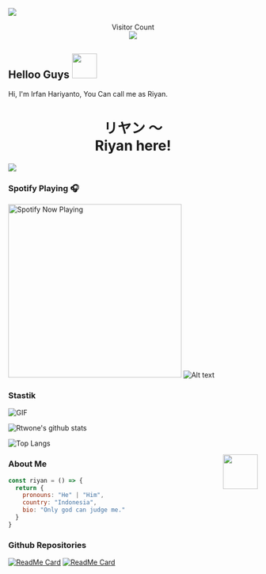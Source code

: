 <img align="center" height="auto"
src="https://cardivo.vercel.app/api?name=Irfan%20Hariyanto&description=Hi,%20i%27m%20a%20just%20newbie%20programer%20Nice%20to%20meet%20you%20👋&image=https://avatars.githubusercontent.com/u/78160909?s=400&u=acb8f5ca5c6f9a886400758a7e2eec42ca4fe91a&v=4&backgroundColor=%23ecf0f1&instagram=irfann._x&github=rtwone&pattern=leaf&colorPattern=%23eaeaea"/>

<p align="center"> 
  Visitor Count<br>
  <img src="https://profile-counter.glitch.me/rtwone/count.svg" />
</p>

## Helloo Guys <img src="https://media.giphy.com/media/VgCDAzcKvsR6OM0uWg/giphy.gif" width="50">
Hi, I'm Irfan Hariyanto, You Can call me as Riyan.
<br>
<h1 align="center">リヤン 〜<br>Riyan here!</h1>
<img align="center" height="auto" src="https://avatars.githubusercontent.com/u/78160909?s=400&u=acb8f5ca5c6f9a886400758a7e2eec42ca4fe91a"/>

### Spotify Playing 🎧

[<img src="https://spotify-rtwone.vercel.app/api/spotify-playing" alt="Spotify Now Playing" width="350" />](https://open.spotify.com/user/31peidtjmv4itssgg5awhg24mxoe?si=yvKmz8vFQY2YQZOz5PEbPg&utm_source=copy-link)
![Alt text](https://spotify-recently-played-readme.vercel.app/api?user=31peidtjmv4itssgg5awhg24mxoe)

### Stastik
<img align="center" fit="fill" alt="GIF" src="https://media.giphy.com/media/836HiJc7pgzy8iNXCn/giphy.gif" />

![Rtwone's github stats](https://github-readme-stats.vercel.app/api?username=rtwone&show_icons=true&theme=radical)

![Top Langs](https://github-readme-stats.vercel.app/api/top-langs/?username=rtwone&show_icons=true&layout=compact&theme=radical)

<img align='right' src="https://media.giphy.com/media/M9gbBd9nbDrOTu1Mqx/giphy.gif" width="70">

### About Me
```js
const riyan = () => {
  return {
    pronouns: "He" | "Him",
    country: "Indonesia",
    bio: "Only god can judge me."
  }
}
```
### Github Repositories

[![ReadMe Card](https://github-readme-stats.vercel.app/api/pin?username=rtwone&repo=chitandabot&show_owner=true&theme=radical)](https://github.com/rtwone/chitandabot)
[![ReadMe Card](https://github-readme-stats.vercel.app/api/pin?username=rtwone&repo=openai-botwa&show_owner=true&theme=radical)](https://github.com/rtwone/openai-botwa)
